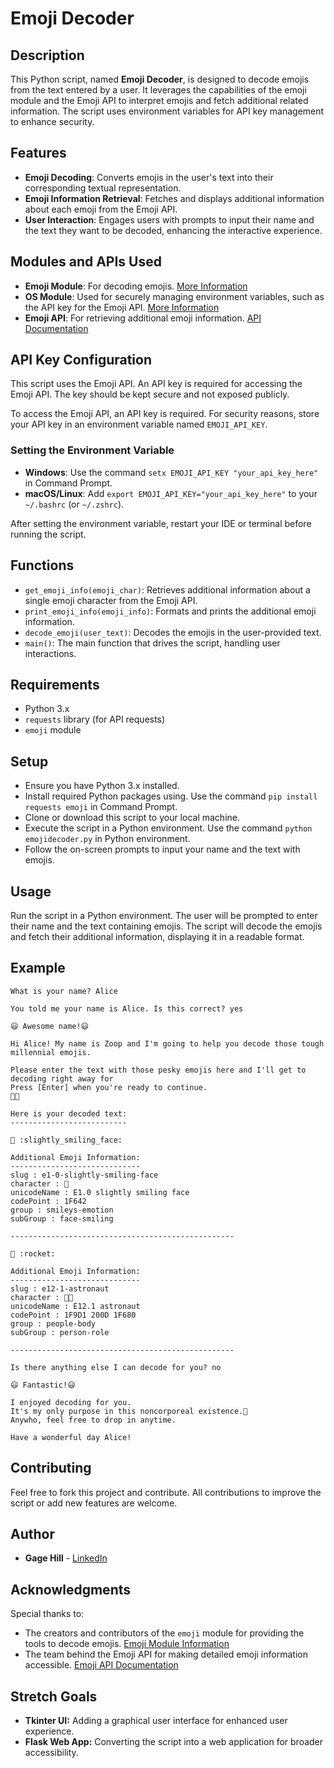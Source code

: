 # Emoji Decoder

## Description
This Python script, named **Emoji Decoder**, is designed to decode emojis from the text entered by a user. It leverages the capabilities of the emoji module and the Emoji API to interpret emojis and fetch additional related information. The script uses environment variables for API key management to enhance security.

## Features
- **Emoji Decoding**: Converts emojis in the user's text into their corresponding textual representation.
- **Emoji Information Retrieval**: Fetches and displays additional information about each emoji from the Emoji API.
- **User Interaction**: Engages users with prompts to input their name and the text they want to be decoded, enhancing the interactive experience.

## Modules and APIs Used
- **Emoji Module**: For decoding emojis. [More Information](https://carpedm20.github.io/emoji/docs/index.html)
- **OS Module**: Used for securely managing environment variables, such as the API key for the Emoji API. [More Information](https://docs.python.org/3/library/os.html)
- **Emoji API**: For retrieving additional emoji information. [API Documentation](https://emoji-api.com/)

## API Key Configuration
This script uses the Emoji API. An API key is required for accessing the Emoji API. The key should be kept secure and not exposed publicly.

To access the Emoji API, an API key is required. For security reasons, store your API key in an environment variable named `EMOJI_API_KEY`.

### Setting the Environment Variable
- **Windows**: Use the command `setx EMOJI_API_KEY "your_api_key_here"` in Command Prompt.
- **macOS/Linux**: Add `export EMOJI_API_KEY="your_api_key_here"` to your `~/.bashrc` (or `~/.zshrc`).

After setting the environment variable, restart your IDE or terminal before running the script.

## Functions
- `get_emoji_info(emoji_char)`: Retrieves additional information about a single emoji character from the Emoji API.
- `print_emoji_info(emoji_info)`: Formats and prints the additional emoji information.
- `decode_emoji(user_text)`: Decodes the emojis in the user-provided text.
- `main()`: The main function that drives the script, handling user interactions.

## Requirements
- Python 3.x
- `requests` library (for API requests)
- `emoji` module

## Setup
- Ensure you have Python 3.x installed.
- Install required Python packages using. Use the command `pip install requests emoji` in Command Prompt.
- Clone or download this script to your local machine.
- Execute the script in a Python environment. Use the command `python emojidecoder.py` in Python environment.
- Follow the on-screen prompts to input your name and the text with emojis.

## Usage
Run the script in a Python environment. The user will be prompted to enter their name and the text containing emojis. The script will decode the emojis and fetch their additional information, displaying it in a readable format.

## Example

```
What is your name? Alice

You told me your name is Alice. Is this correct? yes

😃 Awesome name!😃

Hi Alice! My name is Zoop and I'm going to help you decode those tough millennial emojis.

Please enter the text with those pesky emojis here and I'll get to decoding right away for 
Press [Enter] when you're ready to continue.
🙂🚀

Here is your decoded text:
--------------------------

🙂 :slightly_smiling_face:

Additional Emoji Information:
-----------------------------
slug : e1-0-slightly-smiling-face
character : 🙂
unicodeName : E1.0 slightly smiling face
codePoint : 1F642
group : smileys-emotion
subGroup : face-smiling

--------------------------------------------------

🚀 :rocket:

Additional Emoji Information:
-----------------------------
slug : e12-1-astronaut
character : 🧑‍🚀
unicodeName : E12.1 astronaut
codePoint : 1F9D1 200D 1F680
group : people-body
subGroup : person-role

--------------------------------------------------

Is there anything else I can decode for you? no

😃 Fantastic!😃

I enjoyed decoding for you. 
It's my only purpose in this noncorporeal existence.🥲
Anywho, feel free to drop in anytime.

Have a wonderful day Alice!
```

## Contributing
Feel free to fork this project and contribute. All contributions to improve the script or add new features are welcome.

## Author
- **Gage Hill** - [LinkedIn](https://linkedin.com/gagehill)

## Acknowledgments
Special thanks to:
- The creators and contributors of the `emoji` module for providing the tools to decode emojis. [Emoji Module Information](https://carpedm20.github.io/emoji/docs/index.html)
- The team behind the Emoji API for making detailed emoji information accessible. [Emoji API Documentation](https://emoji-api.com/)

## Stretch Goals
- **Tkinter UI:** Adding a graphical user interface for enhanced user experience.
- **Flask Web App:** Converting the script into a web application for broader accessibility.